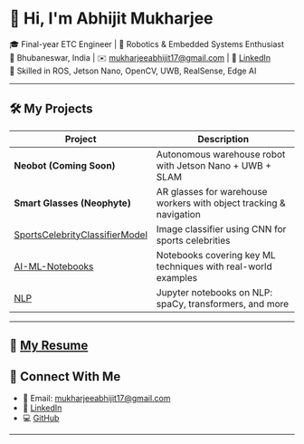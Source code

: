 # 👋 Hi, I'm Abhijit Mukharjee

🎓 Final-year ETC Engineer | 🤖 Robotics & Embedded Systems Enthusiast  
📍 Bhubaneswar, India | ✉️ mukharjeeabhijit17@gmail.com | 🔗 [LinkedIn](https://www.linkedin.com/in/abhijit-mukharjee-134656256)  
🔧 Skilled in ROS, Jetson Nano, OpenCV, UWB, RealSense, Edge AI  

---

## 🛠️ My Projects

| Project | Description |
|--------|-------------|
| **Neobot (Coming Soon)** | Autonomous warehouse robot with Jetson Nano + UWB + SLAM |
| **Smart Glasses (Neophyte)** | AR glasses for warehouse workers with object tracking & navigation |
| [SportsCelebrityClassifierModel](https://github.com/Abroh2005/SportsCelebrityClassifierModel) | Image classifier using CNN for sports celebrities |
| [AI-ML-Notebooks](https://github.com/Abroh2005/AI-ML-Notebooks) | Notebooks covering key ML techniques with real-world examples |
| [NLP](https://github.com/Abroh2005/NLP) | Jupyter notebooks on NLP: spaCy, transformers, and more |

---

## 📄 [My Resume](https://github.com/Abroh2005/Abroh2005/blob/main/Abhijit_Mukharjee_Resume.pdf)

## 🔗 Connect With Me

- 📧 Email: mukharjeeabhijit17@gmail.com  
- 💼 [LinkedIn](https://www.linkedin.com/in/abhijit-mukharjee-134656256)  
- 💻 [GitHub](https://github.com/Abroh2005)

---
